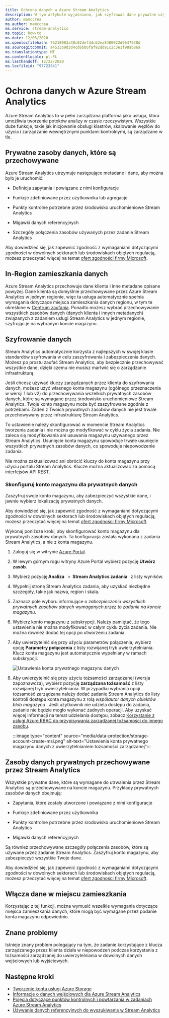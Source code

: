 ```yaml
---
title: Ochrona danych w Azure Stream Analytics
description: W tym artykule wyjaśniono, jak szyfrować dane prywatne używane przez zadanie Azure Stream Analytics.
author: mamccrea
ms.author: mamccrea
ms.service: stream-analytics
ms.topic: how-to
ms.date: 12/03/2020
ms.openlocfilehash: 76218003a40c02def3dc62ea8480022d9647938d
ms.sourcegitcommit: a4533b9d3d4cd6bb6faf92dd91c2c3e1f98ab86a
ms.translationtype: MT
ms.contentlocale: pl-PL
ms.lasthandoff: 12/22/2020
ms.locfileid: "97723341"
---
```

# <a name="data-protection-in-azure-stream-analytics"></a>Ochrona danych w Azure Stream Analytics 

Azure Stream Analytics to w pełni zarządzana platforma jako usługa, która umożliwia tworzenie potoków analizy w czasie rzeczywistym. Wszystkie duże funkcje, takie jak inicjowanie obsługi klastrów, skalowanie węzłów do użycia i zarządzanie wewnętrznymi punktami kontrolnymi, są zarządzane w tle.

## <a name="private-data-assets-that-are-stored"></a>Prywatne zasoby danych, które są przechowywane

Azure Stream Analytics utrzymuje następujące metadane i dane, aby można było je uruchomić: 

* Definicja zapytania i powiązane z nimi konfiguracje  

* Funkcje zdefiniowane przez użytkownika lub agregacje  

* Punkty kontrolne potrzebne przez środowisko uruchomieniowe Stream Analytics

* Migawki danych referencyjnych 

* Szczegóły połączenia zasobów używanych przez zadanie Stream Analytics

Aby dowiedzieć się, jak zapewnić zgodność z wymaganiami dotyczącymi zgodności w dowolnych sektorach lub środowiskach objętych regulacją, możesz przeczytać więcej na temat [ofert zgodności firmy Microsoft](https://gallery.technet.microsoft.com/Overview-of-Azure-c1be3942). 

## <a name="in-region-data-residency"></a>In-Region zamieszkania danych
Azure Stream Analytics przechowuje dane klienta i inne metadane opisane powyżej. Dane klienta są domyślnie przechowywane przez Azure Stream Analytics w jednym regionie, więc ta usługa automatycznie spełnia wymagania dotyczące miejsca zamieszkania danych regionu, w tym te określone w [Centrum zaufania](https://azuredatacentermap.azurewebsites.net/).
Ponadto możesz wybrać przechowywanie wszystkich zasobów danych (danych klienta i innych metadanych) związanych z zadaniem usługi Stream Analytics w jednym regionie, szyfrując je na wybranym koncie magazynu.

## <a name="encrypt-your-data"></a>Szyfrowanie danych

Stream Analytics automatycznie korzysta z najlepszych w swojej klasie standardów szyfrowania w celu zaszyfrowania i zabezpieczenia danych. Możesz po prostu zaufać Stream Analytics, aby bezpiecznie przechowywać wszystkie dane, dzięki czemu nie musisz martwić się o zarządzanie infrastrukturą.

Jeśli chcesz używać kluczy zarządzanych przez klienta do szyfrowania danych, możesz użyć własnego konta magazynu (ogólnego przeznaczenia w wersji 1 lub v2) do przechowywania wszelkich prywatnych zasobów danych, które są wymagane przez środowisko uruchomieniowe Stream Analytics. Twoje konto magazynu może być zaszyfrowane zgodnie z potrzebami. Żaden z Twoich prywatnych zasobów danych nie jest trwale przechowywany przez infrastrukturę Stream Analytics. 

To ustawienie należy skonfigurować w momencie Stream Analytics tworzenia zadania i nie można go modyfikować w cyklu życia zadania. Nie zaleca się modyfikowania ani usuwania magazynu używanego przez Stream Analytics. Usunięcie konta magazynu spowoduje trwałe usunięcie wszystkich prywatnych zasobów danych, co spowoduje niepowodzenie zadania. 

Nie można zaktualizować ani obrócić kluczy do konta magazynu przy użyciu portalu Stream Analytics. Klucze można aktualizować za pomocą interfejsów API REST.


### <a name="configure-storage-account-for-private-data"></a>Skonfiguruj konto magazynu dla prywatnych danych 

Zaszyfruj swoje konto magazynu, aby zabezpieczyć wszystkie dane, i jawnie wybierz lokalizację prywatnych danych. 

Aby dowiedzieć się, jak zapewnić zgodność z wymaganiami dotyczącymi zgodności w dowolnych sektorach lub środowiskach objętych regulacją, możesz przeczytać więcej na temat [ofert zgodności firmy Microsoft](https://gallery.technet.microsoft.com/Overview-of-Azure-c1be3942). 

Wykonaj poniższe kroki, aby skonfigurować konto magazynu dla prywatnych zasobów danych. Ta konfiguracja została wykonana z zadania Stream Analytics, a nie z konta magazynu.

1. Zaloguj się w witrynie [Azure Portal](https://portal.azure.com/).

1. W lewym górnym rogu witryny Azure Portal wybierz pozycję **Utwórz zasób**. 

1. Wybierz pozycję **Analiza**   >  **Stream Analytics zadania**   z listy wyników. 

1. Wypełnij stronę Stream Analytics zadania, aby uzyskać niezbędne szczegóły, takie jak nazwa, region i skala. 

1. Zaznacz pole wyboru informujące o *zabezpieczeniu wszystkich prywatnych zasobów danych wymaganych przez to zadanie na koncie magazynu*.

1. Wybierz konto magazynu z subskrypcji. Należy pamiętać, że tego ustawienia nie można modyfikować w całym cyklu życia zadania. Nie można również dodać tej opcji po utworzeniu zadania.

1. Aby uwierzytelnić się przy użyciu parametrów połączenia, wybierz opcję **Parametry połączenia** z listy rozwijanej tryb uwierzytelniania. Klucz konta magazynu jest automatycznie wypełniany w ramach subskrypcji.

   ![Ustawienia konta prywatnego magazynu danych](./media/data-protection/storage-account-create.png)

1. Aby uwierzytelnić się przy użyciu tożsamości zarządzanej (wersja zapoznawcza), wybierz pozycję **zarządzana tożsamość** z listy rozwijanej tryb uwierzytelniania. W przypadku wybrania opcji tożsamość zarządzana należy dodać zadanie Stream Analytics do listy kontroli dostępu konta magazynu z rolą *współautor danych obiektów blob magazynu* . Jeśli użytkownik nie udziela dostępu do zadania, zadanie nie będzie mogło wykonać żadnych operacji. Aby uzyskać więcej informacji na temat udzielania dostępu, zobacz [Korzystanie z usługi Azure RBAC do przypisywania zarządzanej tożsamości do innego zasobu](../active-directory/managed-identities-azure-resources/howto-assign-access-portal.md#use-azure-rbac-to-assign-a-managed-identity-access-to-another-resource).

   :::image type="content" source="media/data-protection/storage-account-create-msi.png" alt-text="Ustawienia konta prywatnego magazynu danych z uwierzytelnianiem tożsamości zarządzanej":::

## <a name="private-data-assets-that-are-stored-by-stream-analytics"></a>Zasoby danych prywatnych przechowywane przez Stream Analytics

Wszystkie prywatne dane, które są wymagane do utrwalenia przez Stream Analytics są przechowywane na koncie magazynu. Przykłady prywatnych zasobów danych obejmują: 

* Zapytania, które zostały utworzone i powiązane z nimi konfiguracje  

* Funkcje zdefiniowane przez użytkownika 

* Punkty kontrolne potrzebne przez środowisko uruchomieniowe Stream Analytics

* Migawki danych referencyjnych 

Są również przechowywane szczegóły połączenia zasobów, które są używane przez zadanie Stream Analytics. Zaszyfruj konto magazynu, aby zabezpieczyć wszystkie Twoje dane. 

Aby dowiedzieć się, jak zapewnić zgodność z wymaganiami dotyczącymi zgodności w dowolnych sektorach lub środowiskach objętych regulacją, możesz przeczytać więcej na temat [ofert zgodności firmy Microsoft](https://gallery.technet.microsoft.com/Overview-of-Azure-c1be3942). 

## <a name="enables-data-residency"></a>Włącza dane w miejscu zamieszkania 
Korzystając z tej funkcji, można wymusić wszelkie wymagania dotyczące miejsca zamieszkania danych, które mogą być wymagane przez podanie konta magazynu odpowiednio.

## <a name="known-issues"></a>Znane problemy
Istnieje znany problem polegający na tym, że zadanie korzystające z klucza zarządzanego przez klienta działa w niepowodzeń podczas korzystania z tożsamości zarządzanej do uwierzytelniania w dowolnych danych wejściowych lub wyjściowych. 

## <a name="next-steps"></a>Następne kroki

* [Tworzenie konta usługi Azure Storage](../storage/common/storage-account-create.md)
* [Informacje o danych wejściowych dla Azure Stream Analytics](stream-analytics-add-inputs.md)
* [Pojęcia dotyczące punktów kontrolnych i powtarzania w zadaniach Azure Stream Analytics](stream-analytics-concepts-checkpoint-replay.md)
* [Używanie danych referencyjnych do wyszukiwania w Stream Analytics](stream-analytics-use-reference-data.md)
